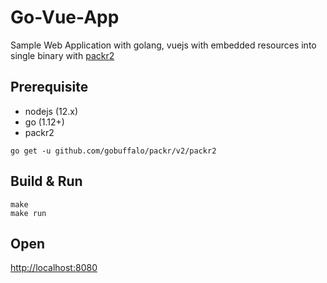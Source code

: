 # Go-Vue-App

Sample Web Application with golang, vuejs with embedded resources into single binary with [packr2](https://github.com/gobuffalo/packr/tree/master/v2#packr-v2)

## Prerequisite

- nodejs (12.x)
- go (1.12+)
- packr2

```
go get -u github.com/gobuffalo/packr/v2/packr2
```

## Build & Run

```
make
make run
```

## Open

[http://localhost:8080](http://localhost:8080)
